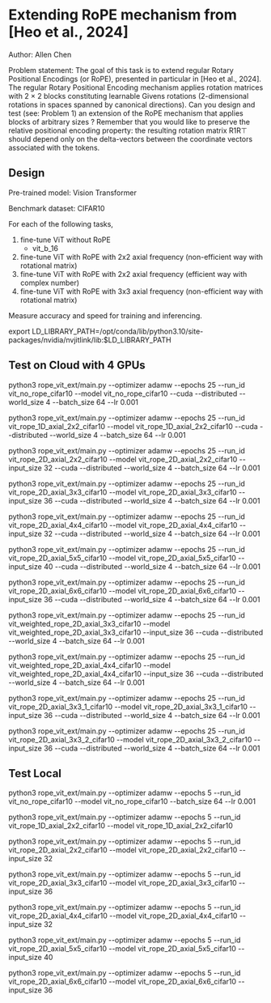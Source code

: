 # Extending RoPE mechanism from [Heo et al., 2024]

Author: Allen Chen

Problem statement: The goal of this task is to extend regular Rotary Positional Encodings (or RoPE), presented in particular in [Heo et al., 2024]. The regular Rotary Positional Encoding mechanism applies rotation matrices with 2 × 2 blocks constituting learnable Givens rotations (2-dimensional rotations in spaces spanned by canonical directions). Can you design and test (see: Problem 1) an extension of the RoPE mechanism that applies blocks of arbitrary sizes ? Remember that you would like to preserve the relative positional encoding property: the resulting rotation matrix R1R⊤ should depend only on the delta-vectors between the coordinate vectors associated with the tokens.

## Design

Pre-trained model: Vision Transformer

Benchmark dataset: CIFAR10

For each of the following tasks, 
1. fine-tune ViT without RoPE
    - vit_b_16
2. fine-tune ViT with RoPE with 2x2 axial frequency (non-efficient way with rotational matrix)
3. fine-tune ViT with RoPE with 2x2 axial frequency (efficient way with complex number)
4. fine-tune ViT with RoPE with 3x3 axial frequency (non-efficient way with rotational matrix)

Measure accuracy and speed for training and inferencing. 

export LD_LIBRARY_PATH=/opt/conda/lib/python3.10/site-packages/nvidia/nvjitlink/lib:$LD_LIBRARY_PATH

## Test on Cloud with 4 GPUs

python3 rope_vit_ext/main.py --optimizer adamw --epochs 25 --run_id vit_no_rope_cifar10 --model vit_no_rope_cifar10 --cuda --distributed --world_size 4 --batch_size 64 --lr 0.001

python3 rope_vit_ext/main.py --optimizer adamw --epochs 25 --run_id vit_rope_1D_axial_2x2_cifar10 --model vit_rope_1D_axial_2x2_cifar10 --cuda --distributed --world_size 4 --batch_size 64 --lr 0.001

python3 rope_vit_ext/main.py --optimizer adamw --epochs 25 --run_id vit_rope_2D_axial_2x2_cifar10 --model vit_rope_2D_axial_2x2_cifar10 --input_size 32 --cuda --distributed --world_size 4 --batch_size 64 --lr 0.001

python3 rope_vit_ext/main.py --optimizer adamw --epochs 25 --run_id vit_rope_2D_axial_3x3_cifar10 --model vit_rope_2D_axial_3x3_cifar10 --input_size 36 --cuda --distributed --world_size 4 --batch_size 64 --lr 0.001

python3 rope_vit_ext/main.py --optimizer adamw --epochs 25 --run_id vit_rope_2D_axial_4x4_cifar10 --model vit_rope_2D_axial_4x4_cifar10 --input_size 32 --cuda --distributed --world_size 4 --batch_size 64 --lr 0.001

python3 rope_vit_ext/main.py --optimizer adamw --epochs 25 --run_id vit_rope_2D_axial_5x5_cifar10 --model vit_rope_2D_axial_5x5_cifar10 --input_size 40 --cuda --distributed --world_size 4 --batch_size 64 --lr 0.001

python3 rope_vit_ext/main.py --optimizer adamw --epochs 25 --run_id vit_rope_2D_axial_6x6_cifar10 --model vit_rope_2D_axial_6x6_cifar10 --input_size 36 --cuda --distributed --world_size 4 --batch_size 64 --lr 0.001



python3 rope_vit_ext/main.py --optimizer adamw --epochs 25 --run_id vit_weighted_rope_2D_axial_3x3_cifar10 --model vit_weighted_rope_2D_axial_3x3_cifar10 --input_size 36 --cuda --distributed --world_size 4 --batch_size 64 --lr 0.001 

python3 rope_vit_ext/main.py --optimizer adamw --epochs 25 --run_id vit_weighted_rope_2D_axial_4x4_cifar10 --model vit_weighted_rope_2D_axial_4x4_cifar10 --input_size 36 --cuda --distributed --world_size 4 --batch_size 64 --lr 0.001 



python3 rope_vit_ext/main.py --optimizer adamw --epochs 25 --run_id vit_rope_2D_axial_3x3_1_cifar10 --model vit_rope_2D_axial_3x3_1_cifar10 --input_size 36 --cuda --distributed --world_size 4 --batch_size 64 --lr 0.001

python3 rope_vit_ext/main.py --optimizer adamw --epochs 25 --run_id vit_rope_2D_axial_3x3_2_cifar10 --model vit_rope_2D_axial_3x3_2_cifar10 --input_size 36 --cuda --distributed --world_size 4 --batch_size 64 --lr 0.001



## Test Local

python3 rope_vit_ext/main.py --optimizer adamw --epochs 5 --run_id vit_no_rope_cifar10 --model vit_no_rope_cifar10 --batch_size 64 --lr 0.001

python3 rope_vit_ext/main.py --optimizer adamw --epochs 5 --run_id vit_rope_1D_axial_2x2_cifar10 --model vit_rope_1D_axial_2x2_cifar10

python3 rope_vit_ext/main.py --optimizer adamw --epochs 5 --run_id vit_rope_2D_axial_2x2_cifar10 --model vit_rope_2D_axial_2x2_cifar10 --input_size 32

python3 rope_vit_ext/main.py --optimizer adamw --epochs 5 --run_id vit_rope_2D_axial_3x3_cifar10 --model vit_rope_2D_axial_3x3_cifar10 --input_size 36

python3 rope_vit_ext/main.py --optimizer adamw --epochs 5 --run_id vit_rope_2D_axial_4x4_cifar10 --model vit_rope_2D_axial_4x4_cifar10 --input_size 32

python3 rope_vit_ext/main.py --optimizer adamw --epochs 5 --run_id vit_rope_2D_axial_5x5_cifar10 --model vit_rope_2D_axial_5x5_cifar10 --input_size 40

python3 rope_vit_ext/main.py --optimizer adamw --epochs 5 --run_id vit_rope_2D_axial_6x6_cifar10 --model vit_rope_2D_axial_6x6_cifar10 --input_size 36
